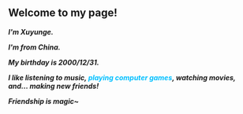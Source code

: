 ## Welcome to my page!

***I'm Xuyunge.***

***I'm from China.***

***My birthday is 2000/12/31.***

***I like listening to music, <font color=deepskyblue>playing computer games</font>, watching movies, and... making new friends!***

***Friendship is magic~***


